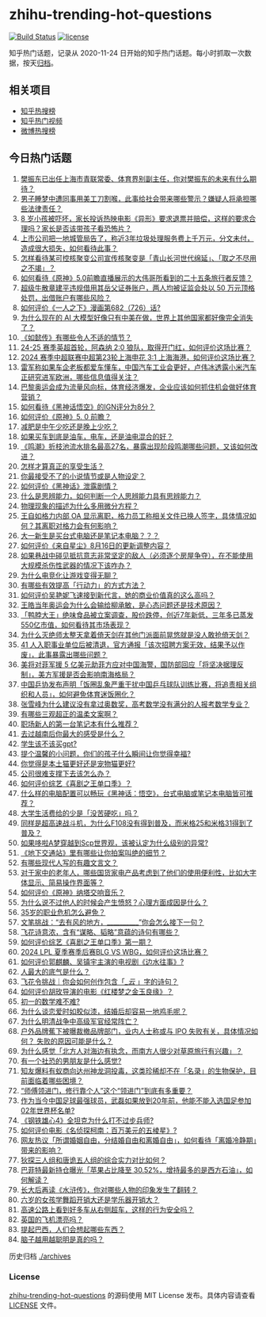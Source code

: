 # zhihu-trending-hot-questions

[![Build Status](https://github.com/justjavac/zhihu-trending-hot-questions/workflows/ci/badge.svg?branch=master)](https://github.com/justjavac/zhihu-trending-hot-questions/actions)
[![license](https://img.shields.io/github/license/justjavac/zhihu-trending-hot-questions)](https://github.com/justjavac/zhihu-trending-hot-questions/blob/master/LICENSE)

知乎热门话题，记录从 2020-11-24
日开始的知乎热门话题。每小时抓取一次数据，按天[归档](./archives)。

## 相关项目

- [知乎热搜榜](https://github.com/justjavac/zhihu-trending-top-search)
- [知乎热门视频](https://github.com/justjavac/zhihu-trending-hot-video)
- [微博热搜榜](https://github.com/justjavac/weibo-trending-hot-search)

## 今日热门话题

<!-- BEGIN -->
<!-- 最后更新时间 Sun Aug 18 2024 12:09:04 GMT+0800 (China Standard Time) -->

1. [樊振东已出任上海市青联常委、体育界别副主任，你对樊振东的未来有什么期待？](https://www.zhihu.com/question/664549270)
1. [男子睡梦中遭同事用美工刀割喉，此事给社会带来哪些警示？嫌疑人将承担哪些法律责任？](https://www.zhihu.com/question/664538459)
1. [8 岁小孩被吓坏，家长投诉热映电影《异形》要求退票并赔偿，这样的要求合理吗？家长是否该带孩子看恐怖片？](https://www.zhihu.com/question/664601282)
1. [上市公司把一地城管局告了，称近3年垃圾处理服务费上千万元，分文未付，造成很大损失，如何看待此事？](https://www.zhihu.com/question/664518529)
1. [怎样看待某可控核聚变公司宣传核聚变是「青山长河世代绵延」、「取之不尽用之不竭」？](https://www.zhihu.com/question/664443913)
1. [如何看待《原神》5.0前瞻直播展示的大伟哥所看到的二十五条旅行者反馈？](https://www.zhihu.com/question/664601121)
1. [超级牛散章建平违规借用其岳父证券账户，两人均被证监会处以 50 万元顶格处罚，出借账户有哪些风险？](https://www.zhihu.com/question/664535454)
1. [如何评价《一人之下》漫画第682（726）话?](https://www.zhihu.com/question/664394746)
1. [为什么现在的 AI 大模型好像只有中美在做，世界上其他国家都好像完全消失了？](https://www.zhihu.com/question/661907575)
1. [《如懿传》有哪些令人不适的情节？](https://www.zhihu.com/question/663588971)
1. [24-25 赛季英超首轮，阿森纳 2:0 狼队，取得开门红，如何评价这场比赛？](https://www.zhihu.com/question/664566957)
1. [2024 赛季中超联赛中超第23轮上海申花 3:1 上海海港，如何评价这场比赛？](https://www.zhihu.com/question/664560081)
1. [雷军称如果车企老板都爱车懂车，中国汽车工业会更好，卢伟冰透露小米汽车正研究进军欧洲，哪些信息值得关注？](https://www.zhihu.com/question/664565669)
1. [巴黎奥运会成为流量风向标，体育经济爆发，企业应该如何抓住机会做好体育营销？](https://www.zhihu.com/question/664568400)
1. [如何看待《黑神话悟空》的IGN评分为8分？](https://www.zhihu.com/question/664484715)
1. [如何评价《原神》5. 0 前瞻？](https://www.zhihu.com/question/664441666)
1. [减肥是中午少吃还是晚上少吃？](https://www.zhihu.com/question/664424087)
1. [如果买车到底是油车，电车，还是油电混合的好？](https://www.zhihu.com/question/663487569)
1. [《鸣潮》折枝池流水排名最高27名，暴露出现阶段鸣潮哪些问题，又该如何改进？](https://www.zhihu.com/question/664401397)
1. [怎样才算真正的享受生活？](https://www.zhihu.com/question/41199757)
1. [你最接受不了的小说情节或是人物设定？](https://www.zhihu.com/question/662137669)
1. [如何评价《黑神话》泄露剧情？](https://www.zhihu.com/question/664214528)
1. [什么是思辨能力，如何判断一个人思辨能力具有思辨能力？](https://www.zhihu.com/question/402452671)
1. [物理现象的描述为什么多用微分方程？](https://www.zhihu.com/question/264163049)
1. [王自如格力内部 OA 显示离职，格力员工称相关文件已换人签字，具体情况如何？其离职对格力会有何影响？](https://www.zhihu.com/question/664468500)
1. [大一新生是买台式电脑还是笔记本电脑？？？](https://www.zhihu.com/question/661357878)
1. [如何评价《来自星尘》8月16日的更新调整内容？](https://www.zhihu.com/question/664528667)
1. [如果巷战中碰见抵抗意志非常坚定的敌人（必须逐个房屋争夺），在不能使用大规模杀伤性武器的情况下该咋办？](https://www.zhihu.com/question/664309245)
1. [为什么电竞化让游戏变得无聊？](https://www.zhihu.com/question/656344623)
1. [有哪些有效提高「行动力」的方式方法？](https://www.zhihu.com/question/663046396)
1. [如何评价吴艳妮飞速接到新代言，她的商业价值真的这么高吗？](https://www.zhihu.com/question/664464076)
1. [王皓当年奥运会为什么会输给柳承敏，是心态问题还是技术原因？](https://www.zhihu.com/question/664529067)
1. [「鸭脖大王」绝味食品被立案调查，股价跌停，创近7年新低，三年多已蒸发550亿市值，如何看待其市场表现？](https://www.zhihu.com/question/664460541)
1. [为什么灭绝师太整天拿着倚天剑在其他门派面前晃悠就是没人敢抢倚天剑？](https://www.zhihu.com/question/662042533)
1. [41 人入职事业单位后被清退，官方通报「该次招聘方案无效，结果予以作废」，此事暴露出哪些问题？](https://www.zhihu.com/question/664525186)
1. [美将对菲军援 5 亿美元助菲方应对中国海警，国防部回应「将坚决据理反制」，美方军援是否会影响南海格局？](https://www.zhihu.com/question/664456426)
1. [中国乒协发布声明「饭圈乱象严重干扰中国乒乓球队训练比赛，将追责相关组织和人员」，如何避免体育迷饭圈化？](https://www.zhihu.com/question/664527454)
1. [张雪峰为什么建议没有拿过奥数奖，高考数学没有满分的人报考数学专业？](https://www.zhihu.com/question/663965957)
1. [有哪些三观超正的温柔文案啊？](https://www.zhihu.com/question/664437454)
1. [职场新人的第一台笔记本有什么推荐？](https://www.zhihu.com/question/662260999)
1. [去过越南后你最大的感受是什么？](https://www.zhihu.com/question/332995493)
1. [学生该不该买gpt?](https://www.zhihu.com/question/663710299)
1. [提个温馨的小问题，你们的孩子什么瞬间让你觉得幸福?](https://www.zhihu.com/question/664238122)
1. [你觉得是本土猫更好还是宠物猫更好?](https://www.zhihu.com/question/663843013)
1. [公司很难支撑下去该怎么办？](https://www.zhihu.com/question/663485421)
1. [如何评价综艺《喜剧之王单口季》？](https://www.zhihu.com/question/664165104)
1. [什么样的电脑配置可以畅玩《黑神话：悟空》，台式电脑或笔记本电脑皆可推荐？](https://www.zhihu.com/question/661362889)
1. [大学生活费给的少是「没苦硬吃」吗？](https://www.zhihu.com/question/663519685)
1. [同样是超高速战斗机，为什么F108没有得到普及，而米格25和米格31得到了普及？](https://www.zhihu.com/question/404203723)
1. [如果哆啦A梦穿越到Scp世界观，该被认定为什么级别的异常?](https://www.zhihu.com/question/662450977)
1. [《地下交通站》里有哪些让你拍案叫绝的细节？](https://www.zhihu.com/question/395178508)
1. [有哪些现代人写的有趣文言文？](https://www.zhihu.com/question/263419293)
1. [对于家中的老年人，哪些国货家电产品考虑到了他们的使用便利性，比如大字体显示、简易操作界面等？](https://www.zhihu.com/question/663838324)
1. [如何评价《原神》纳塔交响音乐？](https://www.zhihu.com/question/664468575)
1. [为什么说不过他人的时候会产生愤怒？心理方面成因是什么？](https://www.zhihu.com/question/664297636)
1. [35岁的职业危机怎么避免？](https://www.zhihu.com/question/664380997)
1. [文笔挑战：“去有风的地方，__________”你会怎么接下一句？](https://www.zhihu.com/question/664177660)
1. [飞花诗意浓，含有“谋略、韬略”意蕴的诗句有哪些？](https://www.zhihu.com/question/663543738)
1. [如何评价综艺《喜剧之王单口季》第一期？](https://www.zhihu.com/question/664435088)
1. [2024 LPL 夏季赛季后赛BLG VS WBG，如何评价这场比赛？](https://www.zhihu.com/question/664541067)
1. [如何评价郭麒麟、吴镇宇主演的电视剧《边水往事》?](https://www.zhihu.com/question/664306657)
1. [人最大的底气是什么？](https://www.zhihu.com/question/663805537)
1. [飞花令挑战｜你会如何创作包含「__云_ 」字的诗句？](https://www.zhihu.com/question/661413923)
1. [如何评价胡玫导演的电影《红楼梦之金玉良缘》？](https://www.zhihu.com/question/650461720)
1. [初一的数学难不难?](https://www.zhihu.com/question/661138354)
1. [为什么谈恋爱时如胶似漆，结婚后却容易一地鸡毛呢？](https://www.zhihu.com/question/661487994)
1. [为什么明清战争中高级军官经常阵亡？](https://www.zhihu.com/question/661822995)
1. [户外品牌蕉下被曝裁撤品牌部门，业内人士称或与 IPO 失败有关，具体情况如何？ 失败的原因可能是什么？](https://www.zhihu.com/question/664452028)
1. [为什么感觉「北方人对海边有执念，而南方人很少对草原旅行有兴趣」？](https://www.zhihu.com/question/663078129)
1. [有一个社恐的男朋友是什么感觉?](https://www.zhihu.com/question/453240875)
1. [知友爆料有蚁商向达州神龙洞投毒，这类珍稀却不在「名录」的生物保护，目前面临着哪些困境？](https://www.zhihu.com/question/664483968)
1. [“师傅领进门，修行靠个人”这个“领进门”到底有多重要？](https://www.zhihu.com/question/604796840)
1. [作为当今中国足球最强球员，武磊如果放到20年前，他能不能入选国足参加02年世界杯名单?](https://www.zhihu.com/question/664207624)
1. [《钢铁雄心4》全坦克为什么打不过步兵师?](https://www.zhihu.com/question/661824961)
1. [如何评价电影《名侦探柯南：百万美元的五棱星》?](https://www.zhihu.com/question/663654619)
1. [网友热议「所谓婚姻自由，分结婚自由和离婚自由」，如何看待「离婚冷静期」带来的影响？](https://www.zhihu.com/question/664517858)
1. [狄探三人组和唐诡五人组的综合实力对比如何？](https://www.zhihu.com/question/664386951)
1. [巴菲特最新持仓曝光「苹果占比降至 30.52%，增持最多的是西方石油」，如何解读？](https://www.zhihu.com/question/664347215)
1. [长大后再读《水浒传》，你对哪些人物的印象发生了翻转？](https://www.zhihu.com/question/661064924)
1. [六岁的女孩学舞蹈开销大还是学乐器开销大？](https://www.zhihu.com/question/466478567)
1. [高速公路上看到好多车从右侧超车，这样的行为安全吗？](https://www.zhihu.com/question/664310495)
1. [英国的飞机漂亮吗？](https://www.zhihu.com/question/657787792)
1. [提起巴西，人们会想起哪些东西？](https://www.zhihu.com/question/48874152)
1. [脑子越用越聪明是真的吗？](https://www.zhihu.com/question/332524388)

<!-- END -->

历史归档 [./archives](./archives)

### License

[zhihu-trending-hot-questions](https://github.com/justjavac/zhihu-trending-hot-questions)
的源码使用 MIT License 发布。具体内容请查看 [LICENSE](./LICENSE) 文件。
